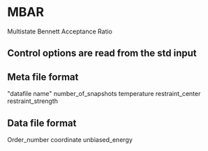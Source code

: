 # MBAR
Multistate Bennett Acceptance Ratio

## Control options are read from the std input

## Meta file format
"datafile name"   number_of_snapshots   temperature   restraint_center   restraint_strength

## Data file format
Order_number   coordinate   unbiased_energy
